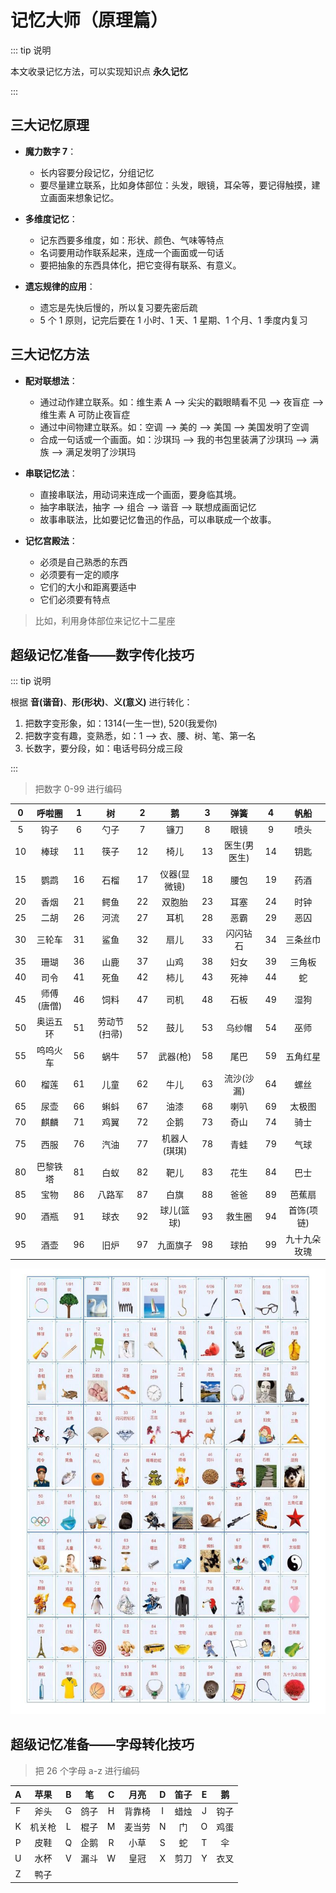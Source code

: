 # 记忆大师（原理篇）

::: tip 说明

本文收录记忆方法，可以实现知识点 **永久记忆**

:::

## 三大记忆原理

- **魔力数字 7**：

  - 长内容要分段记忆，分组记忆
  - 要尽量建立联系，比如身体部位：头发，眼镜，耳朵等，要记得触摸，建立画面来想象记忆。

- **多维度记忆**：

  - 记东西要多维度，如：形状、颜色、气味等特点
  - 名词要用动作联系起来，连成一个画面或一句话
  - 要把抽象的东西具体化，把它变得有联系、有意义。

- **遗忘规律的应用**：

  - 遗忘是先快后慢的，所以复习要先密后疏
  - 5 个 1 原则，记完后要在 1 小时、1 天、1 星期、1 个月、1 季度内复习

## 三大记忆方法

- **配对联想法**：

  - 通过动作建立联系。如：维生素 A —> 尖尖的戳眼睛看不见 —> 夜盲症 —> 维生素 A 可防止夜盲症
  - 通过中间物建立联系。如：空调 —> 美的 —> 美国 —> 美国发明了空调
  - 合成一句话或一个画面。如：沙琪玛 —> 我的书包里装满了沙琪玛 —> 满族 —> 满足发明了沙琪玛

- **串联记忆法**：

  - 直接串联法，用动词来连成一个画面，要身临其境。
  - 抽字串联法，抽字 —> 组合 —> 谐音 —> 联想成画面记忆
  - 故事串联法，比如要记忆鲁迅的作品，可以串联成一个故事。

- **记忆宫殿法**：
  - 必须是自己熟悉的东西
  - 必须要有一定的顺序
  - 它们的大小和距离要适中
  - 它们必须要有特点

> 比如，利用身体部位来记忆十二星座

## 超级记忆准备——数字传化技巧

::: tip 说明

根据 **音(谐音)**、**形(形状)**、**义(意义)** 进行转化：

1. 把数字变形象，如：1314(一生一世), 520(我爱你)
2. 把数字变有趣，变熟悉，如：1 ——> 衣、腰、树、笔、第一名
3. 长数字，要分段，如：电话号码分成三段

:::

> 把数字 0-99 进行编码

|  0  |   呼啦圈   |  1  |      树      |  2  |      鹅      |  3  |     弹簧     |  4  |     帆船     |
| :-: | :--------: | :-: | :----------: | :-: | :----------: | :-: | :----------: | :-: | :----------: |
|  5  |    钩子    |  6  |     勺子     |  7  |     镰刀     |  8  |     眼镜     |  9  |     喷头     |
| 10  |    棒球    | 11  |     筷子     | 12  |     椅儿     | 13  | 医生(男医生) | 14  |     钥匙     |
| 15  |    鹦鹉    | 16  |     石榴     | 17  | 仪器(显微镜) | 18  |     腰包     | 19  |     药酒     |
| 20  |    香烟    | 21  |     鳄鱼     | 22  |    双胞胎    | 23  |     耳塞     | 24  |     时钟     |
| 25  |    二胡    | 26  |     河流     | 27  |     耳机     | 28  |     恶霸     | 29  |     恶囚     |
| 30  |   三轮车   | 31  |     鲨鱼     | 32  |     扇儿     | 33  |   闪闪钻石   | 34  |   三条丝巾   |
| 35  |    珊瑚    | 36  |     山鹿     | 37  |     山鸡     | 38  |     妇女     | 39  |    三角板    |
| 40  |    司令    | 41  |     死鱼     | 42  |     柿儿     | 43  |     死神     | 44  |      蛇      |
| 45  | 师傅(唐僧) | 46  |     饲料     | 47  |     司机     | 48  |     石板     | 49  |     湿狗     |
| 50  |  奥运五环  | 51  | 劳动节(扫帚) | 52  |     鼓儿     | 53  |    乌纱帽    | 54  |     巫师     |
| 55  |  呜呜火车  | 56  |     蜗牛     | 57  |   武器(枪)   | 58  |     尾巴     | 59  |   五角红星   |
| 60  |    榴莲    | 61  |     儿童     | 62  |     牛儿     | 63  |  流沙(沙漏)  | 64  |     螺丝     |
| 65  |    尿壶    | 66  |     蝌蚪     | 67  |     油漆     | 68  |     喇叭     | 69  |    太极图    |
| 70  |    麒麟    | 71  |     鸡翼     | 72  |     企鹅     | 73  |     奇山     | 74  |     骑士     |
| 75  |    西服    | 76  |     汽油     | 77  | 机器人(琪琪) | 78  |     青蛙     | 79  |     气球     |
| 80  |  巴黎铁塔  | 81  |     白蚁     | 82  |     靶儿     | 83  |     花生     | 84  |     巴士     |
| 85  |    宝物    | 86  |    八路军    | 87  |     白旗     | 88  |     爸爸     | 89  |    芭蕉扇    |
| 90  |    酒瓶    | 91  |     球衣     | 92  |  球儿(篮球)  | 93  |    救生圈    | 94  |  首饰(项链)  |
| 95  |    酒壶    | 96  |     旧炉     | 97  |   九面旗子   | 98  |     球拍     | 99  | 九十九朵玫瑰 |

<img src="./img/0-99.jpg" title="0-99编码图" alt="0-99编码图" />

## 超级记忆准备——字母转化技巧

> 把 26 个字母 a-z 进行编码

|  A  |  苹果  |  B  |  笔  |  C  |  月亮  |  D  | 笛子 |  E  |  鹅  |
| :-: | :----: | :-: | :--: | :-: | :----: | :-: | :--: | :-: | :--: |
|  F  |  斧头  |  G  | 鸽子 |  H  | 背靠椅 |  I  | 蜡烛 |  J  | 钩子 |
|  K  | 机关枪 |  L  | 棍子 |  M  | 麦当劳 |  N  |  门  |  O  | 鸡蛋 |
|  P  |  皮鞋  |  Q  | 企鹅 |  R  |  小草  |  S  |  蛇  |  T  |  伞  |
|  U  |  水杯  |  V  | 漏斗 |  W  |  皇冠  |  X  | 剪刀 |  Y  | 衣叉 |
|  Z  |  鸭子  |
